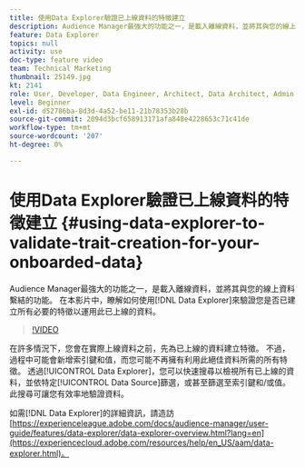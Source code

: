 ```yaml
---
title: 使用Data Explorer驗證已上線資料的特徵建立
description: Audience Manager最強大的功能之一，是載入離線資料，並將其與您的線上資料繫結的功能。 在本影片中，瞭解如何使用Data Explorer來驗證您已建立所有必要的特徵，以便利用此已上線的資料。
feature: Data Explorer
topics: null
activity: use
doc-type: feature video
team: Technical Marketing
thumbnail: 25149.jpg
kt: 2141
role: User, Developer, Data Engineer, Architect, Data Architect, Admin, Leader
level: Beginner
exl-id: d52786ba-8d3d-4a52-be11-21b78353b28b
source-git-commit: 2094d3bcf658913171afa848e4228653c71c41de
workflow-type: tm+mt
source-wordcount: '207'
ht-degree: 0%

---
```


# 使用Data Explorer驗證已上線資料的特徵建立 {#using-data-explorer-to-validate-trait-creation-for-your-onboarded-data}

Audience Manager最強大的功能之一，是載入離線資料，並將其與您的線上資料繫結的功能。 在本影片中，瞭解如何使用[!DNL Data Explorer]來驗證您是否已建立所有必要的特徵以運用此已上線的資料。

>[!VIDEO](https://video.tv.adobe.com/v/25149/?quality=12)

在許多情況下，您會在實際上線資料之前，先為已上線的資料建立特徵。 不過，過程中可能會新增索引鍵和值，而您可能不再擁有利用此絕佳資料所需的所有特徵。 透過[!UICONTROL Data Explorer]，您可以快速搜尋以檢視所有已上線的資料，並依特定[!UICONTROL Data Source]篩選，或甚至篩選至索引鍵和/或值。 此搜尋可讓您有效率地驗證資料。

如需[!DNL Data Explorer]的詳細資訊，請造訪[https://experienceleague.adobe.com/docs/audience-manager/user-guide/features/data-explorer/data-explorer-overview.html?lang=en](https://experiencecloud.adobe.com/resources/help/en_US/aam/data-explorer.html)。
